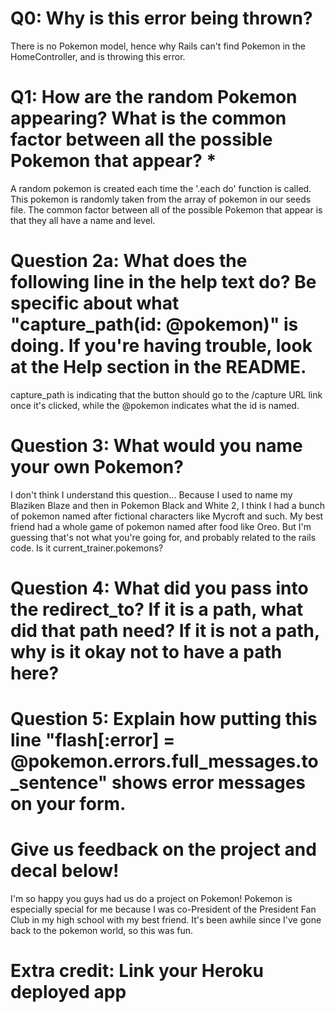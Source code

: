 # Q0: Why is this error being thrown?

There is no Pokemon model, hence why Rails can't find Pokemon in the HomeController, and is throwing this error.


# Q1: How are the random Pokemon appearing? What is the common factor between all the possible Pokemon that appear? *

A random pokemon is created each time the '.each do' function is called. This pokemon is randomly taken from the array of pokemon in our seeds file. The common factor between all of the possible Pokemon that appear is that they all have a name and level. 


# Question 2a: What does the following line in the help text do? Be specific about what "capture_path(id: @pokemon)" is doing. If you're having trouble, look at the Help section in the README.

capture_path is indicating that the button should go to the /capture URL link once it's clicked, while the @pokemon indicates what the id is named.


# Question 3: What would you name your own Pokemon?

I don't think I understand this question... Because I used to name my Blaziken Blaze and then in Pokemon Black and White 2, I think I had a bunch of pokemon named after fictional characters like Mycroft and such. My best friend had a whole game of pokemon named after food like Oreo. But I'm guessing that's not what you're going for, and probably related to the rails code. Is it current_trainer.pokemons?


# Question 4: What did you pass into the redirect_to? If it is a path, what did that path need? If it is not a path, why is it okay not to have a path here?

# Question 5: Explain how putting this line "flash[:error] = @pokemon.errors.full_messages.to_sentence" shows error messages on your form.

# Give us feedback on the project and decal below!

I'm so happy you guys had us do a project on Pokemon! Pokemon is especially special for me because I was co-President of the President Fan Club in my high school with my best friend. It's been awhile since I've gone back to the pokemon world, so this was fun.

# Extra credit: Link your Heroku deployed app
